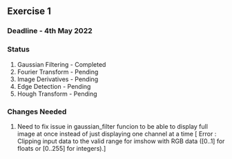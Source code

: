 

## Exercise 1

### Deadline - 4th May 2022

### Status 

1. Gaussian Filtering - Completed
2. Fourier Transform - Pending 
3. Image Derivatives - Pending 
4. Edge Detection - Pending
5.  Hough Transform - Pending 

### Changes Needed
1. Need to fix issue in gaussian_filter funcion to be able to display full image at once instead of just displaying one channel at a time [ Error : Clipping input data to the valid range for imshow with RGB data ([0..1] for floats or [0..255] for integers).]
  
